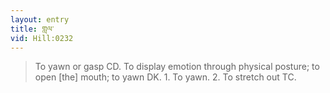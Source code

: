 ```yaml
---
layout: entry
title: གླལ་
vid: Hill:0232
---
```

> To yawn or gasp CD. To display emotion through physical posture; to open [the] mouth; to yawn DK. 1. To yawn. 2. To stretch out TC.
